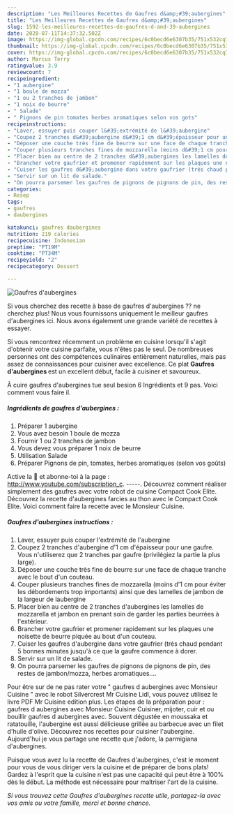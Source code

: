 ```yaml
---
description: "Les Meilleures Recettes de Gaufres d&amp;#39;aubergines"
title: "Les Meilleures Recettes de Gaufres d&amp;#39;aubergines"
slug: 1592-les-meilleures-recettes-de-gaufres-d-and-39-aubergines
date: 2020-07-11T14:37:32.502Z
image: https://img-global.cpcdn.com/recipes/6c0becd6e6307b35/751x532cq70/gaufres-daubergines-photo-principale-de-la-recette.jpg
thumbnail: https://img-global.cpcdn.com/recipes/6c0becd6e6307b35/751x532cq70/gaufres-daubergines-photo-principale-de-la-recette.jpg
cover: https://img-global.cpcdn.com/recipes/6c0becd6e6307b35/751x532cq70/gaufres-daubergines-photo-principale-de-la-recette.jpg
author: Marcus Terry
ratingvalue: 3.9
reviewcount: 7
recipeingredient:
- "1 aubergine"
- "1 boule de mozza"
- "1 ou 2 tranches de jambon"
- "1 noix de beurre"
- " Salade"
- " Pignons de pin tomates herbes aromatiques selon vos gots"
recipeinstructions:
- "Laver, essuyer puis couper l&#39;extrémité de l&#39;aubergine"
- "Coupez 2 tranches d&#39;aubergine d&#39;1 cm d&#39;épaisseur pour une gaufre. Vous n&#39;utiliserez que 2 tranches par gaufre (privilégiez la partie la plus large)."
- "Déposer une couche très fine de beurre sur une face de chaque tranche avec le bout d&#39;un couteau."
- "Couper plusieurs tranches fines de mozzarella (moins d&#39;1 cm pour éviter les débordements trop importants) ainsi que des lamelles de jambon de la largeur de laubergine"
- "Placer bien au centre de 2 tranches d&#39;aubergines les lamelles de mozzarella et jambon en prenant soin de garder les parties beurrées à l&#39;extérieur."
- "Brancher votre gaufrier et promener rapidement sur les plaques une noisette de beurre piquée au bout d&#39;un couteau."
- "Cuiser les gaufres d&#39;aubergine dans votre gaufrier (très chaud pendant 5 bonnes minutes jusqu&#39;à ce que la gaufre commence à dorer."
- "Servir sur un lit de salade."
- "On pourra parsemer les gaufres de pignons de pignons de pin, des restes de jambon/mozza, herbes aromatiques...."
categories:
- Resep
tags:
- gaufres
- daubergines

katakunci: gaufres daubergines 
nutrition: 219 calories
recipecuisine: Indonesian
preptime: "PT19M"
cooktime: "PT34M"
recipeyield: "2"
recipecategory: Dessert

---
```



![Gaufres d&#39;aubergines](https://img-global.cpcdn.com/recipes/6c0becd6e6307b35/751x532cq70/gaufres-daubergines-photo-principale-de-la-recette.jpg)

Si vous cherchez des recette à base de gaufres d&#39;aubergines ?? ne cherchez plus! Nous vous fournissons uniquement le meilleur gaufres d&#39;aubergines ici. Nous avons également une grande variété de recettes à essayer.

Si vous rencontrez récemment un problème en cuisine lorsqu'il s'agit d'obtenir votre cuisine parfaite, vous n'êtes pas le seul. De nombreuses personnes ont des compétences culinaires entièrement naturelles, mais pas assez de connaissances pour cuisiner avec excellence. Ce plat <strong> Gaufres d&#39;aubergines </strong> est un excellent début, facile à cuisiner et savoureux.

<!--inarticleads1-->

À cuire gaufres d&#39;aubergines tue seul besion 6 Ingrédients et 9 pas. Voici comment vous faire il.

##### Ingrédients de gaufres d&#39;aubergines :

1. Préparer 1 aubergine
1. Vous avez besoin 1 boule de mozza
1. Fournir 1 ou 2 tranches de jambon
1. Vous devez vous préparer 1 noix de beurre
1. Utilisation  Salade
1. Préparer  Pignons de pin, tomates, herbes aromatiques (selon vos goûts)


Active la 🔔 et abonne-toi à la page : http://www.youtube.com/subscription_c. -----. Découvrez comment réaliser simplement des gaufres avec votre robot de cuisine Compact Cook Elite. Découvrez la recette d&#39;aubergines farcies au thon avec le Compact Cook Elite. Voici comment faire la recette avec le Monsieur Cuisine. 

<!--inarticleads2-->

##### Gaufres d&#39;aubergines instructions :

1. Laver, essuyer puis couper l&#39;extrémité de l&#39;aubergine
1. Coupez 2 tranches d&#39;aubergine d&#39;1 cm d&#39;épaisseur pour une gaufre. Vous n&#39;utiliserez que 2 tranches par gaufre (privilégiez la partie la plus large).
1. Déposer une couche très fine de beurre sur une face de chaque tranche avec le bout d&#39;un couteau.
1. Couper plusieurs tranches fines de mozzarella (moins d&#39;1 cm pour éviter les débordements trop importants) ainsi que des lamelles de jambon de la largeur de laubergine
1. Placer bien au centre de 2 tranches d&#39;aubergines les lamelles de mozzarella et jambon en prenant soin de garder les parties beurrées à l&#39;extérieur.
1. Brancher votre gaufrier et promener rapidement sur les plaques une noisette de beurre piquée au bout d&#39;un couteau.
1. Cuiser les gaufres d&#39;aubergine dans votre gaufrier (très chaud pendant 5 bonnes minutes jusqu&#39;à ce que la gaufre commence à dorer.
1. Servir sur un lit de salade.
1. On pourra parsemer les gaufres de pignons de pignons de pin, des restes de jambon/mozza, herbes aromatiques....


Pour être sur de ne pas rater votre &#34; gaufres d aubergines avec Monsieur Cuisine &#34; avec le robot Silvercrest Mr Cuisine Lidl, vous pouvez utilisez le livre PDF Mr Cuisine edition plus. Les étapes de la préparation pour : gaufres d aubergines avec Monsieur Cuisine Cuisiner, mijoter, cuir et ou bouillir gaufres d aubergines avec. Souvent dégustée en moussaka et ratatouille, l&#39;aubergine est aussi délicieuse grillée au barbecue avec un filet d&#39;huile d&#39;olive. Découvrez nos recettes pour cuisiner l&#39;aubergine. Aujourd&#39;hui je vous partage une recette que j&#39;adore, la parmigiana d&#39;aubergines. 

<!--inarticleads1-->

<p>
Puisque vous avez lu la recette de Gaufres d&#39;aubergines, c'est le moment pour vous de vous diriger vers la cuisine et de préparer de bons plats! Gardez à l'esprit que la cuisine n'est pas une capacité qui peut être à 100% dès le début. La méthode est nécessaire pour maîtriser l'art de la cuisine.
</p>

<p>
<i>Si vous trouvez cette Gaufres d&#39;aubergines recette utile, partagez-la avec vos amis ou votre famille, merci et bonne chance.</i>
</p>
